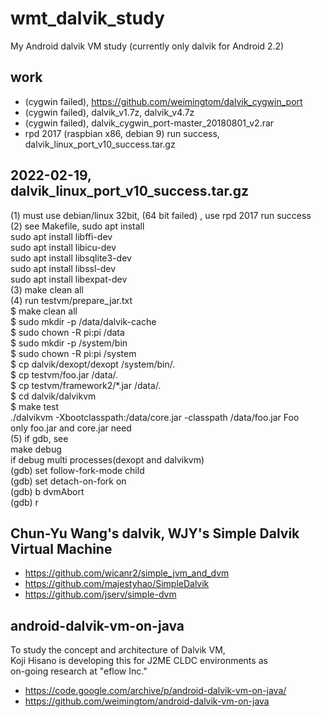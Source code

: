# wmt_dalvik_study
My Android dalvik VM study (currently only dalvik for Android 2.2)  

## work  
* (cygwin failed), https://github.com/weimingtom/dalvik_cygwin_port  
* (cygwin failed), dalvik_v1.7z, dalvik_v4.7z  
* (cygwin failed), dalvik_cygwin_port-master_20180801_v2.rar  
* rpd 2017 (raspbian x86, debian 9) run success, dalvik_linux_port_v10_success.tar.gz  

## 2022-02-19, dalvik_linux_port_v10_success.tar.gz  
(1) must use debian/linux 32bit, (64 bit failed) , use rpd 2017 run success  
(2) see Makefile, sudo apt install  
sudo apt install libffi-dev  
sudo apt install libicu-dev  
sudo apt install libsqlite3-dev  
sudo apt install libssl-dev  
sudo apt install libexpat-dev  
(3) make clean all  
(4) run testvm/prepare_jar.txt  
$ make clean all  
$ sudo mkdir -p /data/dalvik-cache  
$ sudo chown -R pi:pi /data  
$ sudo mkdir -p /system/bin  
$ sudo chown -R pi:pi /system  
$ cp dalvik/dexopt/dexopt /system/bin/.  
$ cp testvm/foo.jar /data/.  
$ cp testvm/framework2/*.jar /data/.  
$ cd dalvik/dalvikvm  
$ make test  
./dalvikvm -Xbootclasspath:/data/core.jar -classpath /data/foo.jar Foo  
only foo.jar and core.jar need  
(5) if gdb, see   
make debug  
if debug multi processes(dexopt and dalvikvm)  
(gdb) set follow-fork-mode child  
(gdb) set detach-on-fork on  
(gdb) b dvmAbort  
(gdb) r  

## Chun-Yu Wang's dalvik, WJY's Simple Dalvik Virtual Machine  
* https://github.com/wicanr2/simple_jvm_and_dvm  
* https://github.com/majestyhao/SimpleDalvik  
* https://github.com/jserv/simple-dvm  

## android-dalvik-vm-on-java  
To study the concept and architecture of Dalvik VM,   
Koji Hisano is developing this for J2ME CLDC environments as   
on-going research at "eflow Inc."  
* https://code.google.com/archive/p/android-dalvik-vm-on-java/  
* https://github.com/weimingtom/android-dalvik-vm-on-java  
